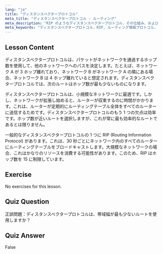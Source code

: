 ```yaml
---
lang: "ja"
title: "ディスタンスベクタープロトコル"
meta_title: "ディスタンスベクタープロトコル - ルーティング"
meta_description: "RIP のようなディスタンスベクタープロトコル、その仕組み、およびネットワークルーティングにおけるその制限について学びます。ホップ数とネットワーク効率を理解します。"
meta_keywords: "ディスタンスベクタープロトコル，RIP, ルーティング情報プロトコル，ホップ数，ネットワークルーティング，Linux ネットワーキング，初心者向けガイド，チュートリアル"
---
```


## Lesson Content

ディスタンスベクタープロトコルは、パケットがネットワークを通過するホップ数を使用して、他のネットワークへのパスを決定します。たとえば、ネットワーク A が 3 ホップ離れており、ネットワーク B がネットワーク A の隣にある場合、ネットワーク B は 4 ホップ離れていると想定されます。ディスタンスベクタープロトコルでは、次のルートはホップ数が最も少ないものになります。

ディスタンスベクタープロトコルは、小規模なネットワークに最適です。しかし、ネットワークが拡張し始めると、ルーターが収束するのに時間がかかります。これは、ルーターが定期的にルーティングテーブル全体をすべてのルーターに送信するためです。ディスタンスベクタープロトコルのもう 1 つの欠点は効率です。ホップ数が近いルートを選択しますが、これが常に最も効率的なルートであるとは限りません。

一般的なディスタンスベクタープロトコルの 1 つに RIP (Routing Information Protocol) があります。これは、30 秒ごとにネットワーク内のすべてのルーターにルーティングテーブルをブロードキャストします。大規模なネットワークの場合、これはかなりのリソースを消費する可能性があります。このため、RIP はホップ数を 15 に制限しています。

## Exercise

No exercises for this lesson.

## Quiz Question

正誤問題：ディスタンスベクタープロトコルは、帯域幅が最も少ないルートを使用しますか？

## Quiz Answer

False

